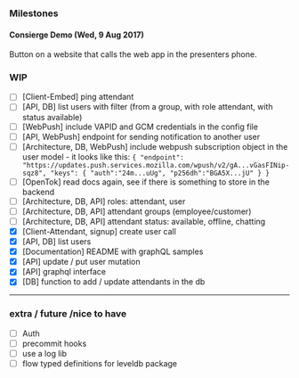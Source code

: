 ### Milestones

#### Consierge Demo (Wed, 9 Aug 2017)

Button on a website that calls the web app in the presenters phone.

### WIP
  - [ ]  [Client-Embed] ping attendant 
  - [ ]  [API, DB] list users with filter (from a group, with role attendant, with status available)
  - [ ]  [WebPush] include VAPID and GCM credentials in the config file
  - [ ]  [API, WebPush] endpoint for sending notification to another user
  - [ ]  [Architecture, DB, WebPush] include webpush subscription object in the user model
    - it looks like this:
    ```
    {
        "endpoint": "https://updates.push.services.mozilla.com/wpush/v2/gA...vGasFINip-sqz8",
        "keys": {
            "auth":"24m...uUg",
            "p256dh":"BGA5X...jU"
        }
    }
    ```
  - [ ]  [OpenTok] read docs again, see if there is something to store in the backend
  - [ ]  [Architecture, DB, API] roles: attendant, user
  - [ ]  [Architecture, DB, API] attendant groups (employee/customer)
  - [ ]  [Architecture, DB, API] attendant status: available, offline, chatting
  - [x]  [Client-Attendant, signup] create user call 
  - [x]  [API, DB] list users
  - [x]  [Documentation] README with graphQL samples
  - [x]  [API] update / put user mutation
  - [x]  [API] graphql interface
  - [x]  [DB] function to add / update attendants in the db

-----

### extra / future /nice to have

- [ ] Auth
- [ ] precommit hooks
- [ ] use a log lib
- [ ] flow typed definitions for leveldb package
